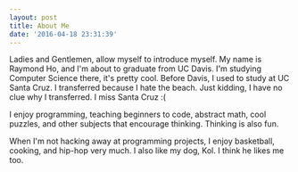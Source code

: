 ```yaml
---
layout: post
title: About Me
date: '2016-04-18 23:31:39'
---
```


Ladies and Gentlemen, allow myself to introduce myself. My name is Raymond Ho, and I'm about to graduate from UC Davis. I'm studying Computer Science there, it's pretty cool. Before Davis, I used to study at UC Santa Cruz. I transferred because I hate the beach. Just kidding, I have no clue why I transferred. I miss Santa Cruz :(

I enjoy programming, teaching beginners to code, abstract math, cool puzzles, and other subjects that encourage thinking. Thinking is also fun.

When I'm not hacking away at programming projects, I enjoy basketball, cooking, and hip-hop very much. I also like my dog, Kol. I think he likes me too.

